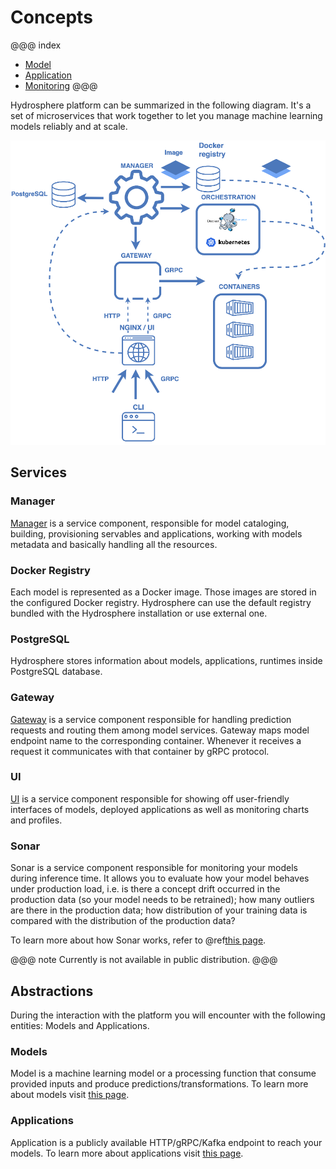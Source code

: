 # Concepts

@@@ index
* [Model](models.md)
* [Application](applications.md)
* [Monitoring](monitoring.md)
@@@

Hydrosphere platform can be summarized in the following diagram. It's a 
set of microservices that work together to let you manage machine learning 
models reliably and at scale.  

![System](../images/manager.png)

## Services 

### Manager

[Manager](https://github.com/Hydrospheredata/hydro-serving-manager)
is a service component, responsible for model cataloging, building, 
provisioning servables and applications, working with models metadata and 
basically handling all the resources.

### Docker Registry

Each model is represented as a Docker image. Those images are stored
in the configured Docker registry. Hydrosphere can use the default 
registry bundled with the Hydrosphere installation or use external 
one.

### PostgreSQL

Hydrosphere stores information about models, applications, runtimes 
inside PostgreSQL database. 

### Gateway 

[Gateway](https://github.com/Hydrospheredata/hydro-serving-gateway) 
is a service component responsible for handling prediction requests and 
routing them among model services. Gateway maps model endpoint name to 
the corresponding container. Whenever it receives a request it communicates 
with that container by gRPC protocol.

### UI

[UI](https://github.com/Hydrospheredata/hydro-serving-ui) is a service 
component responsible for showing off user-friendly interfaces of models, 
deployed applications as well as monitoring charts and profiles. 

### Sonar

Sonar is a service component responsible for monitoring your models during 
inference time. It allows you to evaluate how your model behaves under 
production load, i.e. is there a concept drift occurred in the production data 
(so your model needs to be retrained); how many outliers are there in the 
production data; how distribution of your training data is compared with the 
distribution of the production data?

To learn more about how Sonar works, refer to @ref[this page](monitoring.md).

@@@ note
Currently is not available in public distribution. 
@@@

## Abstractions

During the interaction with the platform you will encounter with the following 
entities: Models and Applications.

### Models

Model is a machine learning model or a processing function that consume 
provided inputs and produce predictions/transformations. To learn more about 
models visit [this page](models.md). 

### Applications

Application is a publicly available HTTP/gRPC/Kafka endpoint to reach your 
models. To learn more about applications visit [this page](applications.md). 
